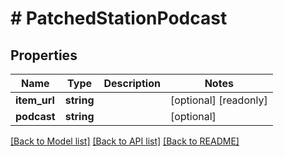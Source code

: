 # # PatchedStationPodcast

## Properties

Name | Type | Description | Notes
------------ | ------------- | ------------- | -------------
**item_url** | **string** |  | [optional] [readonly]
**podcast** | **string** |  | [optional]

[[Back to Model list]](../../README.md#models) [[Back to API list]](../../README.md#endpoints) [[Back to README]](../../README.md)
